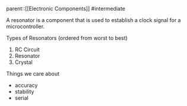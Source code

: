 parent::[[Electronic Components]]
#intermediate 

A resonator is a component that is used to establish a clock signal for a microcontroller. 

Types of Resonators (ordered from worst to best)
1. RC Circuit
2. Resonator 
3. Crystal

Things we care about
- accuracy
- stability
- serial

